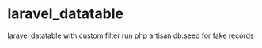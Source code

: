 # laravel_datatable

laravel datatable with custom filter
run 
php artisan db:seed   for fake records
